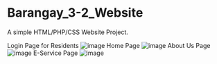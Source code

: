 # Barangay_3-2_Website
A simple HTML/PHP/CSS Website Project.

Login Page for Residents
![image](https://github.com/kiwi098/Barangay_3-2_Website/assets/83574695/8d3fb288-5a95-436a-a50f-6a16b11fb93a)
Home Page
![image](https://github.com/kiwi098/Barangay_3-2_Website/assets/83574695/91683876-5cc4-472a-a4e2-9a7a3252dfbc)
About Us Page
![image](https://github.com/kiwi098/Barangay_3-2_Website/assets/83574695/0f8327d6-9a2f-4c16-b3e6-cc367690b245)
E-Service Page
![image](https://github.com/kiwi098/Barangay_3-2_Website/assets/83574695/26e339a7-84bb-485f-9c43-e4a84ed651dd)
